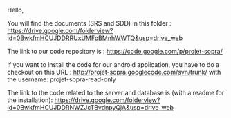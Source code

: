 Hello,

You will find the documents (SRS and SDD) in this folder :
https://drive.google.com/folderview?id=0BwkfmHCUJDDRRUxUMFpBMnhWWTQ&usp=drive_web

The link to our code repository is :
https://code.google.com/p/projet-sopra/

If you want to install the code for our android application, you have to do a checkout on this URL :
http://projet-sopra.googlecode.com/svn/trunk/
with the username: projet-sopra-read-only

The link to the code related to the server and database is (with a readme for the installation):
https://drive.google.com/folderview?id=0BwkfmHCUJDDRNWZJcTBvdnpyQjA&usp=drive_web
